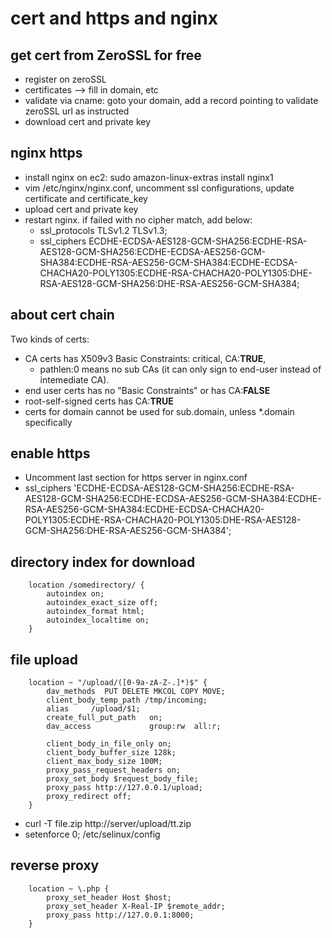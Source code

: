 # cert and https and nginx

## get cert from ZeroSSL for free
- register on zeroSSL
- certificates --> fill in domain, etc
- validate via cname: goto your domain, add a record pointing to validate zeroSSL url as instructed
- download cert and private key

## nginx https
- install nginx on ec2: sudo amazon-linux-extras install nginx1
- vim /etc/nginx/nginx.conf, uncomment ssl configurations, update certificate and certificate_key
- upload cert and private key
- restart nginx. if failed with no cipher match, add below:
  - ssl_protocols TLSv1.2 TLSv1.3;
  - ssl_ciphers ECDHE-ECDSA-AES128-GCM-SHA256:ECDHE-RSA-AES128-GCM-SHA256:ECDHE-ECDSA-AES256-GCM-SHA384:ECDHE-RSA-AES256-GCM-SHA384:ECDHE-ECDSA-CHACHA20-POLY1305:ECDHE-RSA-CHACHA20-POLY1305:DHE-RSA-AES128-GCM-SHA256:DHE-RSA-AES256-GCM-SHA384;

## about cert chain
Two kinds of certs: 
- CA certs has X509v3 Basic Constraints: critical, CA:**TRUE**, 
  - pathlen:0 means no sub CAs (it can only sign to end-user instead of intemediate CA).
- end user certs has no "Basic Constraints" or has CA:**FALSE**
- root-self-signed certs has CA:**TRUE**
- certs for domain cannot be used for sub.domain, unless *.domain specifically

## enable https
- Uncomment last section for https server in nginx.conf
- ssl_ciphers 'ECDHE-ECDSA-AES128-GCM-SHA256:ECDHE-RSA-AES128-GCM-SHA256:ECDHE-ECDSA-AES256-GCM-SHA384:ECDHE-RSA-AES256-GCM-SHA384:ECDHE-ECDSA-CHACHA20-POLY1305:ECDHE-RSA-CHACHA20-POLY1305:DHE-RSA-AES128-GCM-SHA256:DHE-RSA-AES256-GCM-SHA384';

## directory index for download
```
    location /somedirectory/ {
        autoindex on;
        autoindex_exact_size off;
        autoindex_format html;
        autoindex_localtime on;
    }
```

## file upload
```
    location ~ "/upload/([0-9a-zA-Z-.]*)$" {
        dav_methods  PUT DELETE MKCOL COPY MOVE;
        client_body_temp_path /tmp/incoming;
        alias     /upload/$1;
        create_full_put_path   on;
        dav_access             group:rw  all:r;

        client_body_in_file_only on;
        client_body_buffer_size 128k;
        client_max_body_size 100M;
        proxy_pass_request_headers on;
        proxy_set_body $request_body_file;
        proxy_pass http://127.0.0.1/upload;
        proxy_redirect off;
    }
```
- curl -T file.zip http://server/upload/tt.zip
- setenforce 0; /etc/selinux/config

## reverse proxy
```
    location ~ \.php {
        proxy_set_header Host $host;
        proxy_set_header X-Real-IP $remote_addr;
        proxy_pass http://127.0.0.1:8000;
    }
```
